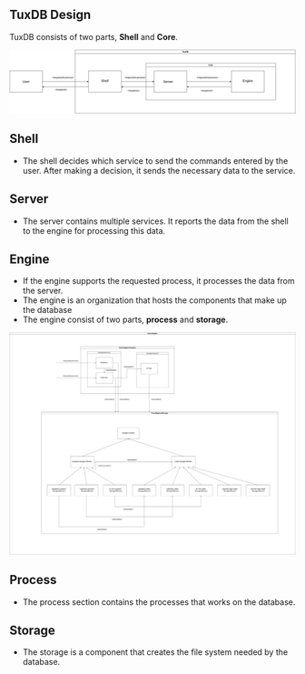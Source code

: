 ## TuxDB Design

  TuxDB consists of two parts, **Shell** and **Core**.

![](https://raw.githubusercontent.com/burakpadr/tuxdb/main/docs/design/media/tuxdb-general-design.jpeg)

## **Shell**
- The shell decides which service to send the commands entered by the user. After making a decision, it sends the necessary data to the service.  

## **Server**

- The server contains multiple services. It reports the data from the shell to the engine for processing this data.

## **Engine**

- If the engine supports the requested process, it processes the data from the server.
-   The engine is an organization that hosts the components that make up the database
- The engine consist of two parts, **process** and **storage**.

![](https://raw.githubusercontent.com/burakpadr/tuxdb/main/docs/design/media/core-engine-design.png)

## **Process**

- The process section contains the processes that works on the database.

 ## **Storage**

-   The storage is a component that creates the file system needed by the database.
